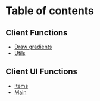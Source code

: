 # Table of contents

## Client Functions
* [Draw gradients](client/functions/gradients.md)
* [Utils](client/functions/utils.md)

## Client UI Functions
* [Items](client/ui/functions/items.md)
* [Main](client/ui/functions/main.md)